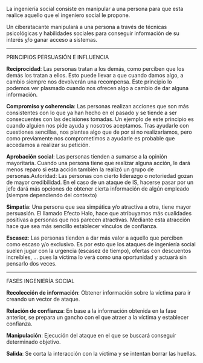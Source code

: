 
La ingeniería social consiste en manipular a una persona para que esta realice aquello que el ingeniero social le propone.

Un ciberatacante manipulará a una persona a través de técnicas psicológicas y habilidades sociales para conseguir información de su interés y/o ganar acceso a sistemas.

---

PRINCIPIOS PERSUASIÓN E INFLUENCIA

**Reciprocidad**: Las personas tratan a los demás, como perciben que los demás los tratan a ellos. Esto puede llevar a que cuando damos algo, a cambio siempre nos devolverán una recompensa. Este principio lo podemos ver plasmado cuando nos ofrecen algo a cambio de dar alguna información.

**Compromiso y coherencia**: Las personas realizan acciones que son más consistentes con lo que ya han hecho en el pasado y se tiende a ser consecuentes con las decisiones tomadas. Un ejemplo de este principio es cuando alguien nos pide ayuda y nosotros aceptamos. Tras ayudarle con cuestiones sencillas, nos plantea algo que de por si no realizaríamos, pero como previamente nos comprometimos a ayudarle es probable que accedamos a realizar su petición.

**Aprobación** **social**: Las personas tienden a sumarse a la opinión mayoritaria. Cuando una persona tiene que realizar alguna acción, le dará menos reparo si esta acción también la realizó un grupo de personas.Autoridad: Las personas con cierto liderazgo o notoriedad gozan de mayor credibilidad. En el caso de un ataque de IS, hacerse pasar por un jefe dará más opciones de obtener cierta información de algún empleado (siempre dependiendo del contexto)

**Simpatía**: Una persona que sea simpática y/o atractiva a otra, tiene mayor persuasión. El llamado Efecto Halo, hace que atribuyamos más cualidades positivas a personas que nos parecen atractivas. Mediante esta atracción hace que sea más sencillo establecer vínculos de confianza.

**Escasez**: Las personas tienden a dar más valor a aquello que perciben como escaso y/o exclusivo. Es por esto que los ataques de ingeniería social suelen jugar con la urgencia (escasez de tiempo), ofertas con descuentos increíbles, … pues la víctima lo verá como una oportunidad y actuará sin pensarlo dos veces.

---

FASES INGENIERÍA SOCIAL

**Recolección de información**: Obtener información sobre la víctima para ir creando un vector de ataque.

**Relación de confianza**: En base a la información obtenida en la fase anterior, se prepara un gancho con el que atraer a la víctima y establecer confianza.

**Manipulación**: Ejecución del ataque en el que se buscará conseguir determinado objetivo.

**Salida**: Se corta la interacción con la víctima y se intentan borrar las huellas.